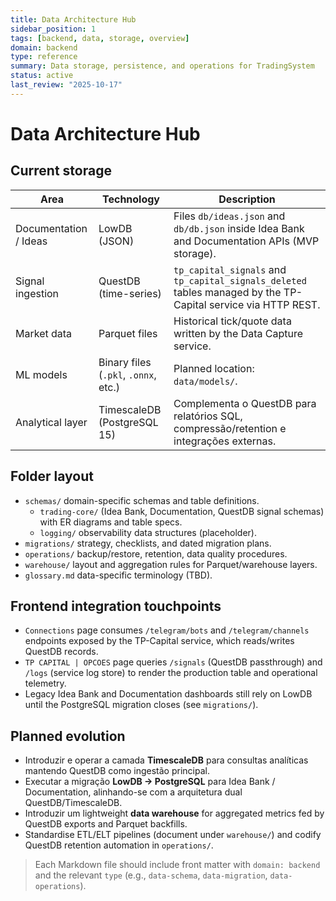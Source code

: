 ```yaml
---
title: Data Architecture Hub
sidebar_position: 1
tags: [backend, data, storage, overview]
domain: backend
type: reference
summary: Data storage, persistence, and operations for TradingSystem
status: active
last_review: "2025-10-17"
---
```


# Data Architecture Hub

## Current storage

| Area | Technology | Description |
|------|------------|-------------|
| Documentation / Ideas | LowDB (JSON) | Files `db/ideas.json` and `db/db.json` inside Idea Bank and Documentation APIs (MVP storage). |
| Signal ingestion | QuestDB (time-series) | `tp_capital_signals` and `tp_capital_signals_deleted` tables managed by the TP-Capital service via HTTP REST. |
| Market data | Parquet files | Historical tick/quote data written by the Data Capture service. |
| ML models | Binary files (`.pkl`, `.onnx`, etc.) | Planned location: `data/models/`. |
| Analytical layer | TimescaleDB (PostgreSQL 15) | Complementa o QuestDB para relatórios SQL, compressão/retention e integrações externas. |

## Folder layout

- `schemas/`  domain-specific schemas and table definitions.
  - `trading-core/` (Idea Bank, Documentation, QuestDB signal schemas) with ER diagrams and table specs.
  - `logging/`  observability data structures (placeholder).
- `migrations/`  strategy, checklists, and dated migration plans.
- `operations/`  backup/restore, retention, data quality procedures.
- `warehouse/`  layout and aggregation rules for Parquet/warehouse layers.
- `glossary.md`  data-specific terminology (TBD).

## Frontend integration touchpoints

- `Connections` page consumes `/telegram/bots` and `/telegram/channels` endpoints exposed by the TP-Capital service, which reads/writes QuestDB records.
- `TP CAPITAL | OPCOES` page queries `/signals` (QuestDB passthrough) and `/logs` (service log store) to render the production table and operational telemetry.
- Legacy Idea Bank and Documentation dashboards still rely on LowDB until the PostgreSQL migration closes (see `migrations/`).

## Planned evolution

- Introduzir e operar a camada **TimescaleDB** para consultas analíticas mantendo QuestDB como ingestão principal.
- Executar a migração **LowDB → PostgreSQL** para Idea Bank / Documentation, alinhando-se com a arquitetura dual QuestDB/TimescaleDB.
- Introduzir um lightweight **data warehouse** for aggregated metrics fed by QuestDB exports and Parquet backfills.
- Standardise ETL/ELT pipelines (document under `warehouse/`) and codify QuestDB retention automation in `operations/`.

> Each Markdown file should include front matter with `domain: backend` and the relevant `type` (e.g., `data-schema`, `data-migration`, `data-operations`).
